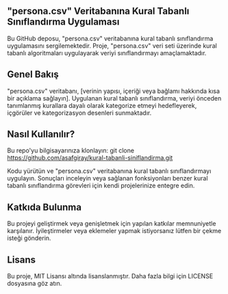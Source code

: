 ## "persona.csv" Veritabanına Kural Tabanlı Sınıflandırma Uygulaması
Bu GitHub deposu, "persona.csv" veritabanına kural tabanlı sınıflandırma uygulamasını sergilemektedir. Proje, "persona.csv" veri seti üzerinde kural tabanlı algoritmaları uygulayarak veriyi sınıflandırmayı amaçlamaktadır.

## Genel Bakış
"persona.csv" veritabanı, [verinin yapısı, içeriği veya bağlamı hakkında kısa bir açıklama sağlayın]. Uygulanan kural tabanlı sınıflandırma, veriyi önceden tanımlanmış kurallara dayalı olarak kategorize etmeyi hedefleyerek, içgörüler ve kategorizasyon desenleri sunmaktadır.

## Nasıl Kullanılır?
Bu repo'yu bilgisayarınıza klonlayın: git clone https://github.com/asafgiray/kural-tabanli-siniflandirma.git

Kodu yürütün ve "persona.csv" veritabanına kural tabanlı sınıflandırmayı uygulayın.
Sonuçları inceleyin veya sağlanan fonksiyonları benzer kural tabanlı sınıflandırma görevleri için kendi projelerinize entegre edin.

## Katkıda Bulunma
Bu projeyi geliştirmek veya genişletmek için yapılan katkılar memnuniyetle karşılanır. İyileştirmeler veya eklemeler yapmak istiyorsanız lütfen bir çekme isteği gönderin.


## Lisans
Bu proje, MIT Lisansı altında lisanslanmıştır. Daha fazla bilgi için LICENSE dosyasına göz atın.
